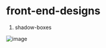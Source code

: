 # front-end-designs

1. shadow-boxes

![image](https://user-images.githubusercontent.com/66978846/236079523-235befbc-d5d2-4f8f-b45f-d990acc74389.png)

